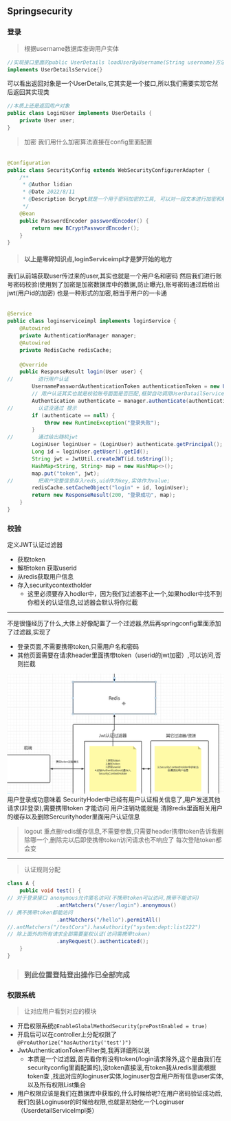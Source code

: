 ## Springsecurity

### 登录

> 根据username数据库查询用户实体

```java
//实现接口里面的public UserDetails loadUserByUsername(String username)方法
implements UserDetailsService{}
```

可以看出返回对象是一个UserDetails,它其实是一个接口,所以我们需要实现它然后返回其实现类

```java
//本质上还是返回用户对象
public class LoginUser implements UserDetails {
    private User user;
}
```

> 加密 我们用什么加密算法直接在config里面配置

```java

@Configuration
public class SecurityConfig extends WebSecurityConfigurerAdapter {
    /**
     * @Author lidian
     * @Date 2022/8/11
     * @Description Bcrypt就是一个用于密码加密的工具, 可以对一段文本进行加密和解密
     */
    @Bean
    public PasswordEncoder passwordEncoder() {
        return new BCryptPasswordEncoder();
    }
}
```

> #### 以上是零碎知识点,loginServiceimpl才是梦开始的地方
我们从前端获取user传过来的user,其实也就是一个用户名和密码 然后我们进行账号密码校验(使用到了加密是加密数据库中的数据,防止曝光),账号密码通过后给出jwt(用户id的加密) 也是一种形式的加密,相当于用户的一卡通

```java

@Service
public class loginserviceimpl implements loginService {
    @Autowired
    private AuthenticationManager manager;
    @Autowired
    private RedisCache redisCache;

    @Override
    public ResponseResult login(User user) {
//        进行用户认证
        UsernamePasswordAuthenticationToken authenticationToken = new UsernamePasswordAuthenticationToken(user.getUserName(), user.getPassword());
        // 用户认证其实也就是校验账号面面是否匹配,框架自动调用UserDatailServiceImpl里面的实现
        Authentication authenticate = manager.authenticate(authenticationToken);
//        认证没通过 提示
        if (authenticate == null) {
            throw new RuntimeException("登录失败");
        }
//        通过给出随机jwt
        LoginUser loginUser = (LoginUser) authenticate.getPrincipal();
        Long id = loginUser.getUser().getId();
        String jwt = JwtUtil.createJWT(id.toString());
        HashMap<String, String> map = new HashMap<>();
        map.put("token", jwt);
//        把用户完整信息存入reds,uid作为key,实体作为value;
        redisCache.setCacheObject("login" + id, loginUser);
        return new ResponseResult(200, "登录成功", map);
    }
}
```

### 校验

定义JWT认证过滤器

* 获取token
* 解析token 获取userid
* 从redis获取用户信息
* 存入securitycontextholder
    * 这里必须要存入hodler中，因为我们过滤器不止一个,如果hodler中找不到你相关的认证信息,过滤器会默认将你拦截

---
不是很懂经历了什么,大体上好像配置了一个过滤器,然后再springconfig里面添加了过滤器,实现了

- 登录页面,不需要携带token,只需用户名和密码
- 其他页面需要在请求header里面携带token（userid的jwt加密）,可以访问,否则拦截

![](img/auth.png)
用户登录成功意味着 SecurityHoder中已经有用户认证相关信息了,用户发送其他请求(非登录),需要携带token 才能访问 用户注销功能就是 清除redis里面相关用户的缓存以及删除Sercurityhoder里面用户认证信息
> logout 重点删redis缓存信息,不需要参数,只需要header携带token告诉我删除哪一个,删除完以后即使携带token访问请求也不响应了
> 每次登陆token都会变
---
> 认证规则分配

```java
class A {
    public void test() {
// 对于登录接口 anonymous允许匿名访问(不携带token可以访问,携带不能访问)
                .antMatchers("/user/login").anonymous()
// 携不携带token都能访问
                .antMatchers("/hello").permitAll()
//.antMatchers("/testCors").hasAuthority("system:dept:list222")
// 除上面外的所有请求全部需要鉴权认证(访问需携带token)
                .anyRequest().authenticated();
    }
}

```

> ### 到此位置登陆登出操作已全部完成

### 权限系统

> 让对应用户看到对应的模块

- 开启权限系统`@EnableGlobalMethodSecurity(prePostEnabled = true)`
- 开启后可以在controller上分配权限了`@PreAuthorize("hasAuthority('test')")`
- JwtAuthenticationTokenFilter类,我再详细所以说
    - 本质是一个过滤器,首先看你有没有token(/login请求除外,这个是由我们在securityconfig里面配置的),没token直接滚,有token我从redis里面根据token查
      ,找出对应的loginuser实体,loginuser包含用户所有信息user实体,以及所有权限List集合
- 用户权限应该是我们在数据库中获取的,什么时候给呢?在用户密码验证成功后,我们包装Loginuser的时候给权限,也就是初始化一个Loginuser（UserdetailServiceImpl类）

